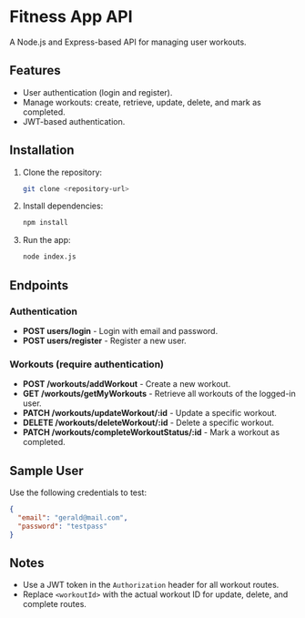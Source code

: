 
# Fitness App API

A Node.js and Express-based API for managing user workouts.

## Features
- User authentication (login and register).
- Manage workouts: create, retrieve, update, delete, and mark as completed.
- JWT-based authentication.

## Installation

1. Clone the repository:
   ```bash
   git clone <repository-url>
   ```
2. Install dependencies:
   ```bash
   npm install
   ```
3. Run the app:
   ```bash
   node index.js
   ```

## Endpoints

### Authentication
- **POST users/login** - Login with email and password.
- **POST users/register** - Register a new user.

### Workouts (require authentication)
- **POST /workouts/addWorkout** - Create a new workout.
- **GET /workouts/getMyWorkouts** - Retrieve all workouts of the logged-in user.
- **PATCH /workouts/updateWorkout/:id** - Update a specific workout.
- **DELETE /workouts/deleteWorkout/:id** - Delete a specific workout.
- **PATCH /workouts/completeWorkoutStatus/:id** - Mark a workout as completed.

## Sample User

Use the following credentials to test:
```json
{
  "email": "gerald@mail.com",
  "password": "testpass"
}
```

## Notes
- Use a JWT token in the `Authorization` header for all workout routes.
- Replace `<workoutId>` with the actual workout ID for update, delete, and complete routes.
